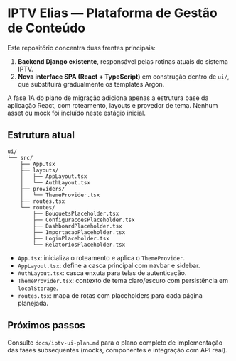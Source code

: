 # IPTV Elias — Plataforma de Gestão de Conteúdo

Este repositório concentra duas frentes principais:

1. **Backend Django existente**, responsável pelas rotinas atuais do sistema IPTV.
2. **Nova interface SPA (React + TypeScript)** em construção dentro de `ui/`, que substituirá gradualmente os templates Argon.

A fase 1A do plano de migração adiciona apenas a estrutura base da aplicação React, com roteamento, layouts e provedor de tema. Nenhum asset ou mock foi incluído neste estágio inicial.

## Estrutura atual

```
ui/
└── src/
    ├── App.tsx
    ├── layouts/
    │   ├── AppLayout.tsx
    │   └── AuthLayout.tsx
    ├── providers/
    │   └── ThemeProvider.tsx
    ├── routes.tsx
    └── routes/
        ├── BouquetsPlaceholder.tsx
        ├── ConfiguracoesPlaceholder.tsx
        ├── DashboardPlaceholder.tsx
        ├── ImportacaoPlaceholder.tsx
        ├── LoginPlaceholder.tsx
        └── RelatoriosPlaceholder.tsx
```

- `App.tsx`: inicializa o roteamento e aplica o `ThemeProvider`.
- `AppLayout.tsx`: define a casca principal com navbar e sidebar.
- `AuthLayout.tsx`: casca enxuta para telas de autenticação.
- `ThemeProvider.tsx`: contexto de tema claro/escuro com persistência em `localStorage`.
- `routes.tsx`: mapa de rotas com placeholders para cada página planejada.

## Próximos passos

Consulte `docs/iptv-ui-plan.md` para o plano completo de implementação das fases subsequentes (mocks, componentes e integração com API real).
